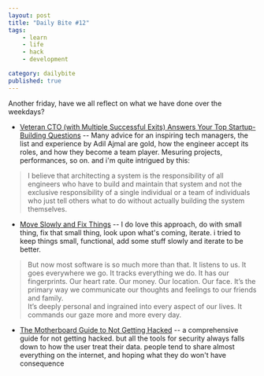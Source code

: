 ```yaml
---
layout: post
title: "Daily Bite #12"
tags: 
    - learn
    - life
    - hack
    - development

category: dailybite
published: true
---
```


Another friday, have we all reflect on what we have done over the weekdays?

- [Veteran CTO (with Multiple Successful Exits) Answers Your Top Startup-Building Questions](http://firstround.com/review/veteran-cto-with-20-years-experience-answers-your-top-startup-building-questions/?ref=dedenf) -- 
Many advice for an inspiring tech managers, the list and experience by Adil Ajmal are gold, how the engineer accept its roles, and how they become a team player. Mesuring projects, performances, so on. and i'm quite intrigued by this:
> I believe that architecting a system is the responsibility of all engineers who have to build and maintain that system and not the exclusive responsibility of a single individual or a team of individuals who just tell others what to do without actually building the system themselves.

- [Move Slowly and Fix Things](https://m.signalvnoise.com/move-slowly-and-fix-things-e5a560fd928b?ref=dedenf) -- I do love this approach, do with small thing, fix that small thing, look upon what's coming, iterate. i tried to keep things small, functional, add some stuff slowly and iterate to be better.
> But now most software is so much more than that. It listens to us. It goes everywhere we go. It tracks everything we do. It has our fingerprints. Our heart rate. Our money. Our location. Our face. It’s the primary way we communicate our thoughts and feelings to our friends and family.   
> It’s deeply personal and ingrained into every aspect of our lives. It commands our gaze more and more every day.

- [The Motherboard Guide to Not Getting Hacked](https://motherboard.vice.com/en_us/article/d3devm/motherboard-guide-to-not-getting-hacked-online-safety-guide?ref=dedenf) -- a comprehensive guide for not getting hacked. but all the tools for security always falls down to how the user treat their data. people tend to share almost everything on the internet, and hoping what they do won't have consequence
